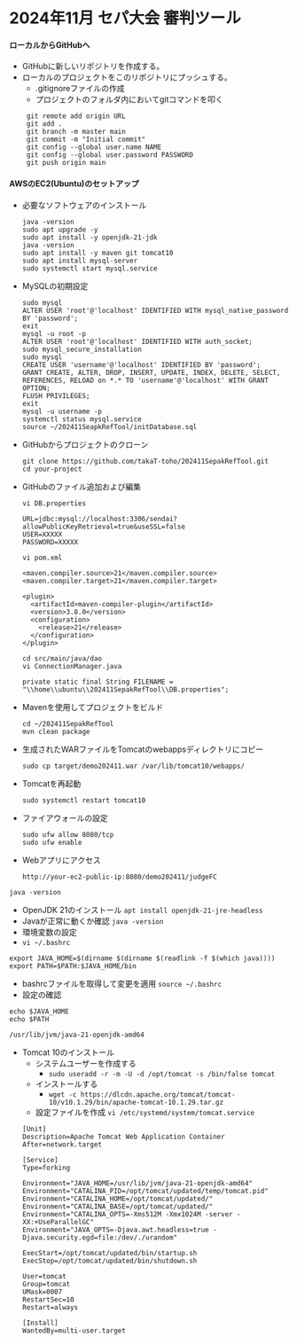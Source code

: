 # 2024年11月 セパ大会 審判ツール

#### ローカルからGitHubへ
- GitHubに新しいリポジトリを作成する。
- ローカルのプロジェクトをこのリポジトリにプッシュする。
  - .gitignoreファイルの作成
  - プロジェクトのフォルダ内においてgitコマンドを叩く
  ```git init
   git remote add origin URL
   git add .
   git branch -m master main
   git commit -m "Initial commit"
   git config --global user.name NAME
   git config --global user.password PASSWORD
   git push origin main
  ```
#### AWSのEC2(Ubuntu)のセットアップ
- 必要なソフトウェアのインストール
  ```
  java -version
  sudo apt upgrade -y
  sudo apt install -y openjdk-21-jdk
  java -version
  sudo apt install -y maven git tomcat10
  sudo apt install mysql-server
  sudo systemctl start mysql.service
  ```
- MySQLの初期設定
  ```
  sudo mysql
  ALTER USER 'root'@'localhost' IDENTIFIED WITH mysql_native_password BY 'password';
  exit
  mysql -u root -p
  ALTER USER 'root'@'localhost' IDENTIFIED WITH auth_socket;
  sudo mysql_secure_installation
  sudo mysql
  CREATE USER 'username'@'localhost' IDENTIFIED BY 'password';
  GRANT CREATE, ALTER, DROP, INSERT, UPDATE, INDEX, DELETE, SELECT, REFERENCES, RELOAD on *.* TO 'username'@'localhost' WITH GRANT OPTION;
  FLUSH PRIVILEGES;
  exit
  mysql -u username -p
  systemctl status mysql.service
  source ~/202411SeapkRefTool/initDatabase.sql
  ```
- GitHubからプロジェクトのクローン
  ```
  git clone https://github.com/takaT-toho/202411SepakRefTool.git
  cd your-project
  ```
- GitHubのファイル追加および編集
  ```
  vi DB.properties
  ```
  ```
  URL=jdbc:mysql://localhost:3306/sendai?allowPublicKeyRetrieval=true&useSSL=false
  USER=XXXXX
  PASSWORD=XXXXX
  ```
  ```
  vi pom.xml
  ```
  ```
  <maven.compiler.source>21</maven.compiler.source>
  <maven.compiler.target>21</maven.compiler.target>

  <plugin>
    <artifactId>maven-compiler-plugin</artifactId>
    <version>3.8.0</version>
    <configuration>
      <release>21</release>
    </configuration>
  </plugin>
  ```
  ```
  cd src/main/java/dao
  vi ConnectionManager.java
  ```
  ```
  private static final String FILENAME = "\\home\\ubuntu\\202411SepakRefTool\\DB.properties";
  ```
- Mavenを使用してプロジェクトをビルド
  ```
  cd ~/202411SepakRefTool
  mvn clean package
  ```
- 生成されたWARファイルをTomcatのwebappsディレクトリにコピー
  ```
  sudo cp target/demo202411.war /var/lib/tomcat10/webapps/
  ```
- Tomcatを再起動
  ```
  sudo systemctl restart tomcat10
  ```
- ファイアウォールの設定
  ```
  sudo ufw allow 8080/tcp
  sudo ufw enable
  ```
- Webアプリにアクセス
  ```
  http://your-ec2-public-ip:8080/demo202411/judgeFC
  ```
  
`java -version`
- OpenJDK 21のインストール
`apt install openjdk-21-jre-headless`
- Javaが正常に動くか確認
`java -version`
- 環境変数の設定
 - `vi ~/.bashrc`
  ```
  export JAVA_HOME=$(dirname $(dirname $(readlink -f $(which java))))
  export PATH=$PATH:$JAVA_HOME/bin
  ```
 - bashrcファイルを取得して変更を適用
`source ~/.bashrc`
 - 設定の確認
  ```
  echo $JAVA_HOME
  echo $PATH
  ```
  ```
  /usr/lib/jvm/java-21-openjdk-amd64
  ```
- Tomcat 10のインストール
  - システムユーザーを作成する
    - `sudo useradd -r -m -U -d /opt/tomcat -s /bin/false tomcat`
  - インストールする
    - `wget -c https://dlcdn.apache.org/tomcat/tomcat-10/v10.1.29/bin/apache-tomcat-10.1.29.tar.gz`
  - 設定ファイルを作成
  `vi /etc/systemd/system/tomcat.service`
  ```
  [Unit]
  Description=Apache Tomcat Web Application Container
  After=network.target
  
  [Service]
  Type=forking
  
  Environment="JAVA_HOME=/usr/lib/jvm/java-21-openjdk-amd64"
  Environment="CATALINA_PID=/opt/tomcat/updated/temp/tomcat.pid"
  Environment="CATALINA_HOME=/opt/tomcat/updated/"
  Environment="CATALINA_BASE=/opt/tomcat/updated/"
  Environment="CATALINA_OPTS=-Xms512M -Xmx1024M -server -XX:+UseParallelGC"
  Environment="JAVA_OPTS=-Djava.awt.headless=true -Djava.security.egd=file:/dev/./urandom"
  
  ExecStart=/opt/tomcat/updated/bin/startup.sh
  ExecStop=/opt/tomcat/updated/bin/shutdown.sh
  
  User=tomcat
  Group=tomcat
  UMask=0007
  RestartSec=10
  Restart=always
  
  [Install]
  WantedBy=multi-user.target
  ```
